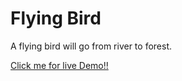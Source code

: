 <h1>Flying Bird</h1>
<p>A flying bird will go from river to forest.</p>
<a href="https://prity25-coder.github.io/Flying-bard-/"> Click me for live Demo!!</a>
